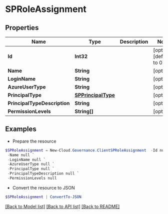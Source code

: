 # SPRoleAssignment
## Properties

Name | Type | Description | Notes
------------ | ------------- | ------------- | -------------
**Id** | **Int32** |  | [optional] [default to 0]
**Name** | **String** |  | [optional] 
**LoginName** | **String** |  | [optional] 
**AzureUserType** | **String** |  | [optional] 
**PrincipalType** | [**SPPrincipalType**](SPPrincipalType.md) |  | [optional] 
**PrincipalTypeDescription** | **String** |  | [optional] 
**PermissionLevels** | **String[]** |  | [optional] 

## Examples

- Prepare the resource
```powershell
$SPRoleAssignment = New-Cloud.Governance.ClientSPRoleAssignment  -Id null `
 -Name null `
 -LoginName null `
 -AzureUserType null `
 -PrincipalType null `
 -PrincipalTypeDescription null `
 -PermissionLevels null
```

- Convert the resource to JSON
```powershell
$SPRoleAssignment | ConvertTo-JSON
```

[[Back to Model list]](../README.md#documentation-for-models) [[Back to API list]](../README.md#documentation-for-api-endpoints) [[Back to README]](../README.md)

